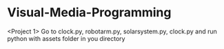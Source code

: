 # Visual-Media-Programming

<Project 1>
Go to clock.py, robotarm.py, solarsystem.py, clock.py and run python with assets folder in you directory
